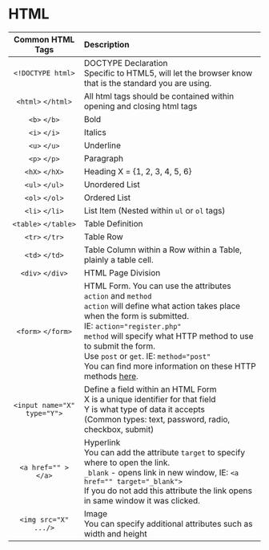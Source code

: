 # HTML

| Common HTML Tags | Description | 
| :-----------------: | :---------  |
| `<!DOCTYPE html>` | DOCTYPE Declaration<br>Specific to HTML5, will let the browser know that is the standard you are using. |
| `<html>` `</html>` | All html tags should be contained within opening and closing html tags | 
| `<b>` `</b>` | Bold | 
| `<i>` `</i>` | Italics | 
| `<u>` `</u>` | Underline | 
| `<p>` `</p>` | Paragraph |
| `<hX>` `</hX>` | Heading X = {1, 2, 3, 4, 5, 6} |
| `<ul>` `</ul>` | Unordered List |
| `<ol>` `</ol>` | Ordered List |
| `<li>` `</li>` | List Item (Nested within `ul` or `ol` tags) |
| `<table>` `</table>` | Table Definition  |
| `<tr>` `</tr>` | Table Row  |
| `<td>` `</td>` | Table Column within a Row within a Table, plainly a table cell. |
| `<div>` `</div>` | HTML Page Division |
| `<form>` `</form>` | HTML Form. You can use the attributes `action` and `method`<br>`action` will define what action takes place when the form is submitted.<br>IE: `action="register.php"`<br>`method` will specify what HTTP method to use to submit the form.<br>Use `post` or `get`. IE: `method="post"`<br>You can find more information on these HTTP methods <a href="http://cdn.cs50.net/2015/fall/lectures/6/m/notes6m/notes6m.html#http_requests" target="_blank">here</a>. |
| `<input name="X" type="Y">`  | Define a field within an HTML Form <br> X is a unique identifier for that field <br> Y is what type of data it accepts <br> (Common types: text, password, radio, checkbox, submit) |
| `<a href="" >` `</a>` | Hyperlink <br>You can add the attribute `target` to specify where to open the link.<br> `_blank` - opens link in new window, IE: `<a href="" target="_blank">`<br>If you do not add this attribute the link opens in same window it was clicked. |
| `<img src="X" .../>` | Image <br> You can specify additional attributes such as width and height |
